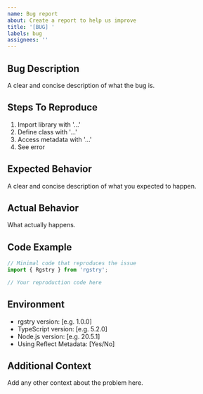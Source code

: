 ```yaml
---
name: Bug report
about: Create a report to help us improve
title: '[BUG] '
labels: bug
assignees: ''
---
```


## Bug Description
A clear and concise description of what the bug is.

## Steps To Reproduce
1. Import library with '...'
2. Define class with '...'
3. Access metadata with '...'
4. See error

## Expected Behavior
A clear and concise description of what you expected to happen.

## Actual Behavior
What actually happens.

## Code Example
```typescript
// Minimal code that reproduces the issue
import { Rgstry } from 'rgstry';

// Your reproduction code here
```

## Environment
- rgstry version: [e.g. 1.0.0]
- TypeScript version: [e.g. 5.2.0]
- Node.js version: [e.g. 20.5.1]
- Using Reflect Metadata: [Yes/No]

## Additional Context
Add any other context about the problem here.